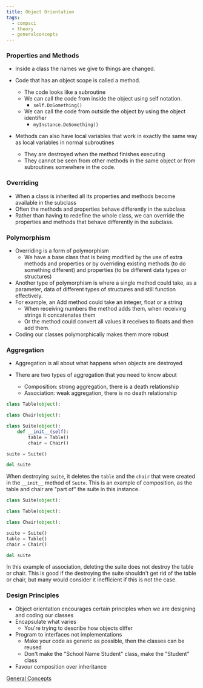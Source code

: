 ```yaml
---
title: Object Orientation
tags:
  - compsci
  - theory
  - generalconcepts
---
```

### Properties and Methods

- Inside a class the names we give to things are changed.

- Code that has an object scope is called a method.
	- The code looks like a subroutine
	- We can call the code from inside the object using self notation.
		- `self.DoSomething()`
	- We can call the code from outside the object by using the object identifier
		- `myInstance.DoSomething()`
- Methods can also have local variables that work in exactly the same way as local variables in normal subroutines
	- They are destroyed when the method finishes executing
	- They cannot be seen from other methods in the same object or from subroutines somewhere in the code.

### Overriding

- When a class is inherited all its properties and methods become available in the subclass
- Often the methods and properties behave differently in the subclass
- Rather than having to redefine the whole class, we can override the properties and methods that behave differently in the subclass.

### Polymorphism

- Overriding is a form of polymorphism
	- We have a base class that is being modified by the use of extra methods and properties or by overriding existing methods (to do something different) and properties (to be different data types or structures)
- Another type of polymorphism is where a single method could take, as a parameter, data of different types of structures and still function effectively.
- For example, an Add method could take an integer, float or a string
	- When receiving numbers the method adds them, when receiving strings it concatenates them
	- Or the method could convert all values it receives to floats and then add them.
- Coding our classes polymorphically makes them more robust


### Aggregation

- Aggregation is all about what happens when objects are destroyed

- There are two types of aggregation that you need to know about
	- Composition: strong aggregation, there is a death relationship
	- Association: weak aggregation, there is no death relationship

```py
class Table(object):

class Chair(object):

class Suite(object):
	def __init__(self):
		table = Table()
		chair = Chair()

suite = Suite()

del suite
```

When destroying `suite`, it deletes the `table` and the `chair` that were created in the `__init__` method of `Suite`. This is an example of composition, as the table and chair are "part of" the suite in this instance.

```py
class Suite(object):

class Table(object):

class Chair(object):

suite = Suite()
table = Table()
chair = Chair()

del suite
```
In this example of association, deleting the suite does not destroy the table or chair. This is good if the destroying the suite shouldn't get rid of the table or chair, but many would consider it inefficient if this is not the case.

### Design Principles

- Object orientation encourages certain principles when we are designing and coding our classes
- Encapsulate what varies
	- You're trying to describe how objects differ
- Program to interfaces not implementations
	- Make your code as generic as possible, then the classes can be reused
	- Don't make the "School Name Student" class, make the "Student" class
- Favour composition over inheritance






[General Concepts](sixth/CompSci/Theory/GeneralConcepts/GeneralConcepts)